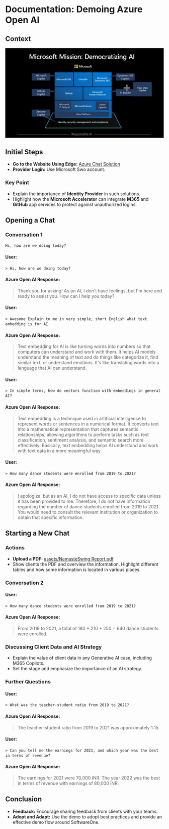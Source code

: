 # Documentation: Demoing Azure Open AI

## Context
![Microsoft & OpenAI](https://github.com/schneutzi-81/demodocu/blob/main/assets/Slide8.JPG)

## Initial Steps
- **Go to the Website Using Edge:** [Azure Chat Solution](https://azurechat-solution-webapp-kmyjikjxtw44g.azurewebsites.net/)
- **Provider Login:** Use Microsoft Swo account.

### Key Point
- Explain the importance of **Identity Provider** in such solutions.
- Highlight how the **Microsoft Accelerator** can integrate **M365** and **GitHub** app services to protect against unauthorized logins.

## Opening a Chat

### Conversation 1

```plaintext
Hi, how are we doing today?
```

#### User:
```plaintext
> Hi, how are we doing today?
```

#### Azure Open AI Response:
> Thank you for asking! As an AI, I don't have feelings, but I'm here and ready to assist you. How can I help you today?

#### User:
```plaintext
> Awesome Explain to me in very simple, short English what text embedding is for AI
```

#### Azure Open AI Response:
> Text embedding for AI is like turning words into numbers so that computers can understand and work with them. It helps AI models understand the meaning of text and do things like categorize it, find similar text, or understand emotions. It's like translating words into a language that AI can understand.

#### User:
```plaintext
> In simple terms, how do vectors function with embeddings in general AI?
```

#### Azure Open AI Response:
> Text embedding is a technique used in artificial intelligence to represent words or sentences in a numerical format. It converts text into a mathematical representation that captures semantic relationships, allowing algorithms to perform tasks such as text classification, sentiment analysis, and semantic search more effectively. Basically, text embedding helps AI understand and work with text data in a more meaningful way.

#### User:
```plaintext
> How many dance students were enrolled from 2019 to 2021?
```

#### Azure Open AI Response:
> I apologize, but as an AI, I do not have access to specific data unless it has been provided to me. Therefore, I do not have information regarding the number of dance students enrolled from 2019 to 2021. You would need to consult the relevant institution or organization to obtain that specific information.

## Starting a New Chat

### Actions
- **Upload a PDF:** [assets/NamasteSwing Report.pdf](#)
- Show clients the PDF and overview the information. Highlight different tables and how some information is located in various places.

### Conversation 2

#### User:
```plaintext
> How many dance students were enrolled from 2019 to 2021?
```

#### Azure Open AI Response:
> From 2019 to 2021, a total of 180 + 210 + 250 = 640 dance students were enrolled.

### Discussing Client Data and AI Strategy

- Explain the value of client data in any Generative AI case, including M365 Copilots.
- Set the stage and emphasize the importance of an AI strategy.

### Further Questions

#### User:
```plaintext
> What was the teacher-student ratio from 2019 to 2021?
```

#### Azure Open AI Response:

> The teacher-student ratio from 2019 to 2021 was approximately 1:15.

#### User:
```plaintext
> Can you tell me the earnings for 2021, and which year was the best in terms of revenue?
```

#### Azure Open AI Response:
> The earnings for 2021 were 70,000 INR. The year 2022 was the best in terms of revenue with earnings of 80,000 INR.

## Conclusion

- **Feedback:** Encourage sharing feedback from clients with your teams.
- **Adopt and Adapt:** Use the demo to adopt best practices and provide an effective demo flow around SoftwareOne.
